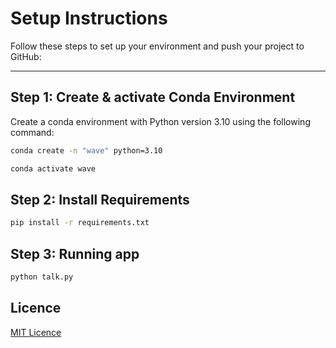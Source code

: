 # Setup Instructions

Follow these steps to set up your environment and push your project to GitHub:

---

## **Step 1: Create & activate Conda Environment**
Create a conda environment with Python version 3.10 using the following command:
```bash
conda create -n "wave" python=3.10
```
```bash
conda activate wave
```
## **Step 2: Install Requirements**
```bash
pip install -r requirements.txt
```
## **Step 3: Running app**
```bash
python talk.py
```

## **Licence**
[MIT Licence](LICENCE)
